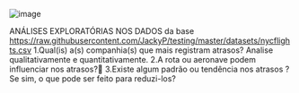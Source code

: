 ![image](https://github.com/user-attachments/assets/66c8d540-c0b5-4f89-9c1a-400ad8314e79)

ANÁLISES EXPLORATÓRIAS NOS DADOS da base 
https://raw.githubusercontent.com/JackyP/testing/master/datasets/nycflights.csv
1.Qual(is) a(s) companhia(s) que mais registram atrasos? Analise qualitativamente e quantitativamente.
2.A rota ou aeronave podem influenciar nos atrasos?
3.Existe algum padrão ou tendência nos atrasos ? Se sim, o que pode ser feito para reduzi-los?
